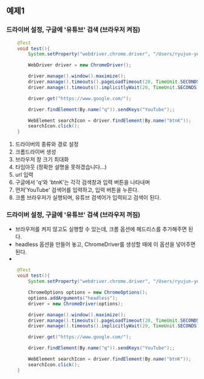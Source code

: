 ## 예제1
### 드라이버 설정, 구글에 '유튜브' 검색 (브라우저 켜짐)

```Java
    @Test
    void test(){
        System.setProperty("webdriver.chrome.driver", "/Users/ryujun-yeong/Documents/projects/common/lib/chromedriver_mac_arm64_116/chromedriver");

        WebDriver driver = new ChromeDriver();

        driver.manage().window().maximize();
        driver.manage().timeouts().pageLoadTimeout(20, TimeUnit.SECONDS);
        driver.manage().timeouts().implicitlyWait(20, TimeUnit.SECONDS);

        driver.get("https://www.google.com/");

        driver.findElement(By.name("q")).sendKeys("YouTube");;

        WebElement searchIcon = driver.findElement(By.name("btnK"));
        searchIcon.click();
    }
```

1. 드라이버의 종류와 경로 설정
2. 크롬드라이버 생성
3. 브라우저 창 크기 최대화
4. 타임아웃 (정확한 설명을 못하겠습니다...)
5. url 입력
6. 구글에서 'q'와 'btnK'는 각각 검색창과 입력 버튼을 나타내며
7. 먼저'YouTube' 검색어를 입력하고, 입력 버튼을 누른다.
8. 크롬 브라우저가 실행되며, 유튜브 검색어가 입력되고 검색이 된다.

### 드라이버 설정, 구글에 '유튜브' 검색 (브라우저 꺼짐)
- 브라우저를 켜지 않고도 실행할 수 있는데, 크롬 옵션에 헤드리스를 추가해주면 된다.
- headless 옵션을 만들어 놓고, ChromeDriver를 생성할 때에 이 옵션을 넣어주면 된다.
- 
```Java
    @Test
    void test(){
        System.setProperty("webdriver.chrome.driver", "/Users/ryujun-yeong/Documents/projects/common/lib/chromedriver_mac_arm64_116/chromedriver");

        ChromeOptions options = new ChromeOptions();
        options.addArguments("headless");
        driver = new ChromeDriver(options);

        driver.manage().window().maximize();
        driver.manage().timeouts().pageLoadTimeout(20, TimeUnit.SECONDS);
        driver.manage().timeouts().implicitlyWait(20, TimeUnit.SECONDS);

        driver.get("https://www.google.com/");

        driver.findElement(By.name("q")).sendKeys("YouTube");;

        WebElement searchIcon = driver.findElement(By.name("btnK"));
        searchIcon.click();
    }
```
